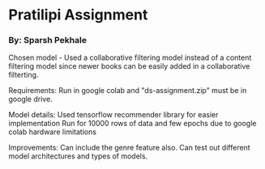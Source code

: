 # Pratilipi Assignment
### By: Sparsh Pekhale

Chosen model - Used a collaborative filtering model instead of a content filtering model since newer books can be easily added in a collaborative filterting.

Requirements:
Run in google colab and "ds-assignment.zip" must be in google drive.

Model details:
Used tensorflow recommender library for easier implementation
Run for 10000 rows of data and few epochs due to google colab hardware limitations

Improvements:
Can include the genre feature also.
Can test out different model architectures and types of models.
